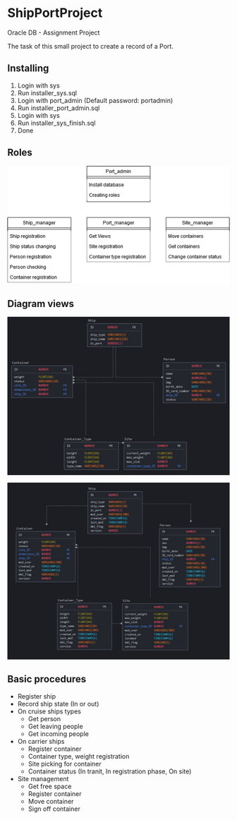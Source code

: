 # ShipPortProject

Oracle DB - Assignment Project

The task of this small project to create a record of a Port.

## Installing

1. Login with sys
2. Run installer_sys.sql
3. Login with port_admin (Default password: portadmin)
4. Run installer_port_admin.sql
5. Login with sys
6. Run installer_sys_finish.sql
7. Done

## Roles

![Role diagram](Diagram/Roles.png)

## Diagram views

![Base diagram of the database](Diagram/Starter-Diagram.jpg)

![Extended diagram of the database](Diagram/History-Diagram.jpg)

## Basic procedures

- Register ship
- Record ship state (In or out)
- On cruise ships types
  - Get person
  - Get leaving people
  - Get incoming people
- On carrier ships
  - Register container
  - Container type, weight registration
  - Site picking for container
  - Container status (In tranit, In registration phase, On site)
- Site management
  - Get free space
  - Register container
  - Move container
  - Sign off container
